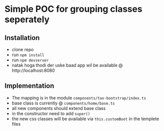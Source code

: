 # Simple POC for grouping classes seperately

## Installation

* clone repo
* run `npm install`
* run `npm devserver`
* natak hoga thodi der uske baad app wil be available @ http://localhost:8080

## Implementation

* The mapping is in the module `components/tax-bootstrap/index.ts`
* base class is currently @ `components/home/base.ts`
* all new components should extend base class
* in the constructor need to add `super()`
* the new css classes will be available via `this.customBoot` in the templete files
